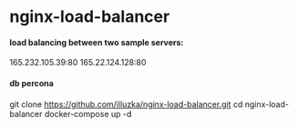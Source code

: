 # nginx-load-balancer

#### load balancing between two sample servers: 
165.232.105.39:80
165.22.124.128:80

#### db percona 

####

git clone https://github.com/illuzka/nginx-load-balancer.git
cd nginx-load-balancer
docker-compose up -d 
